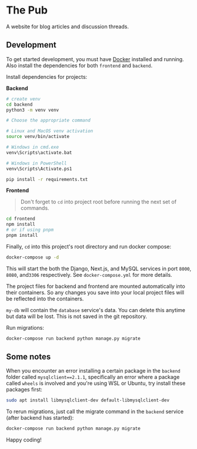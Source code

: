 # The Pub

A website for blog articles and discussion threads.

## Development
To get started development, you must have [Docker](https://www.docker.com/) installed and running. Also install the dependencies for both `frontend` and `backend`.

Install dependencies for projects: </br>

**Backend**
```sh
# create venv
cd backend
python3 -m venv venv

# Choose the appropriate command

# Linux and MacOS venv activation
source venv/bin/activate

# Windows in cmd.exe
venv\Scripts\activate.bat

# Windows in PowerShell
venv\Scripts\Activate.ps1

pip install -r requirements.txt

```

**Frontend** </br>
> Don't forget to `cd` into project root before running the next set of commands.
```sh
cd frontend
npm install
# or if using pnpm
pnpm install
```

Finally, `cd` into this project's root directory and run docker compose:
```sh
docker-compose up -d
```
This will start the both the Django, Next.js, and MySQL services in port `8000`, `8080`, and`3306` respectively. See `docker-compose.yml` for more details.

The project files for backend and frontend are mounted automatically into their containers. So any changes you save into your local project files will be reflected into the containers.

``my-db`` will contain the `database` service's data. You can delete this anytime but data will be lost. This is not saved in the git repository.

Run migrations:
```sh
docker-compose run backend python manage.py migrate
```

## Some notes
When you encounter an error installing a certain package in the `backend` folder called `mysqlclient==2.1.1`, specifically an error where a package called `wheels` is involved and you're using WSL or Ubuntu, try install these packages first:
```sh
sudo apt install libmysqlclient-dev default-libmysqlclient-dev
```

To rerun migrations, just call the migrate command in the `backend` service (after backend has started):
```sh
docker-compose run backend python manage.py migrate
```

Happy coding!
